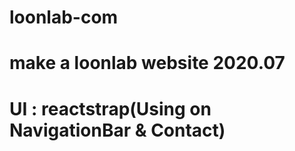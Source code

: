 # loonlab-com

# make a loonlab website 2020.07

# UI : reactstrap(Using on NavigationBar & Contact)
